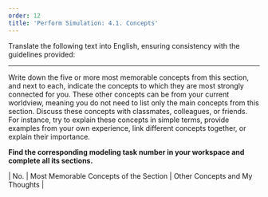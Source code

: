 ```yaml
---
order: 12
title: 'Perform Simulation: 4.1. Concepts'
---
```


Translate the following text into English, ensuring consistency with the guidelines provided:

---

Write down the five or more most memorable concepts from this section, and next to each, indicate the concepts to which they are most strongly connected for you. These other concepts can be from your current worldview, meaning you do not need to list only the main concepts from this section. Discuss these concepts with classmates, colleagues, or friends. For instance, try to explain these concepts in simple terms, provide examples from your own experience, link different concepts together, or explain their importance.

**Find the corresponding modeling task number in your workspace and complete all its sections.**

| No. | Most Memorable Concepts of the Section | Other Concepts and My Thoughts |